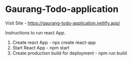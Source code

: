 # Gaurang-Todo-application

Visit Site - https://gaurang-todo-application.netlify.app/

Instructions to run react App.
1. Create react App - npx create react-app
2. Start React App - npm start
3. Create production build for deployment - npm run build
